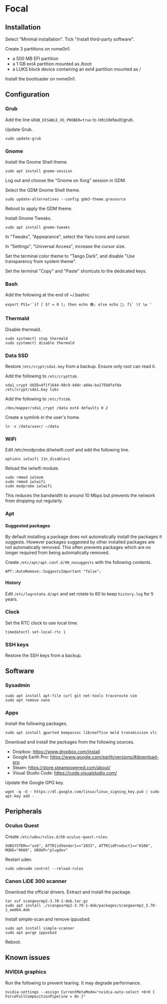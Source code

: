 # Focal

## Installation

Select "Minimal installation". Tick "Install third-party software".

Create 3 partitions on nvme0n1.

- a 500 MB EFI partition
- a 1 GB ext4 partition mounted as /boot
- a LUKS block device containing an ext4 partition mounted as /

Install the bootloader on nvme0n1.

## Configuration

### Grub

Add the line `GRUB_DISABLE_OS_PROBER=true` to /etc/default/grub.

Update Grub.

    sudo update-grub

### Gnome

Install the Gnome Shell theme.

    sudo apt install gnome-session

Log out and choose the "Gnome on Xorg" session in GDM.

Select the GDM Gnome Shell theme.

    sudo update-alternatives --config gdm3-theme.gresource

Reboot to apply the GDM theme.

Install Gnome Tweaks.

    sudo apt install gnome-tweaks

In "Tweaks", "Appearance", select the Yaru icons and cursor.

In "Settings", "Universal Access", increase the cursor size.

Set the terminal color theme to "Tango Dark", and disable "Use transparency from system theme".

Set the terminal "Copy" and "Paste" shortcuts to the dedicated keys.

### Bash

Add the following at the end of ~/.bashrc

    export PS1='`if [ $? = 0 ]; then echo 🟢; else echo 🔴; fi` \t \w '

### Thermald

Disable thermald.

    sudo systemctl stop thermald
    sudo systemctl disable thermald

### Data SSD

Restore `/etc/crypt/sda1.key` from a backup. Ensure only root can read it.

Add the following to `/etc/crypttab`.

    sda1_crypt UUID=4f1f1644-98c9-4ddc-a84a-ba175b8fafda /etc/crypt/sda1.key luks

Add the following to `/etc/fstab`.

    /dev/mapper/sda1_crypt /data ext4 defaults 0 2

Create a symlink in the user's home.

    ln -s /data/user/ ~/data

### WiFi

Edit /etc/modprobe.d/iwlwifi.conf and add the following line.

    options iwlwifi 11n_disable=1

Reload the iwlwifi module.

    sudo rmmod iwlmvm
    sudo rmmod iwlwifi
    sudo modprobe iwlwifi

This reduces the bandwidth to around 10 Mbps but prevents the network from dropping out regularly.

### Apt

#### Suggested packages

By default installing a package does not automatically install the packages it suggests. However packages suggested by other installed packages are not automatically removed. This often prevents packages which are no longer required from being automatically removed.

Create `/etc/apt/apt.conf.d/99_nosuggests` with the following contents.

    APT::AutoRemove::SuggestsImportant "false";

#### History

Edit `/etc/logrotate.d/apt` and set rotate to 60 to keep `history.log` for 5 years.

### Clock

Set the RTC clock to use local time.

    timedatectl set-local-rtc 1

### SSH keys

Restore the SSH keys from a backup.

## Software

### Sysadmin

    sudo apt install apt-file curl git net-tools traceroute vim
    sudo apt remove nano

### Apps

Install the following packages.

    sudo apt install gparted keepassxc libreoffice meld transmission vlc

Download and install the packages from the following sources.

- Dropbox: https://www.dropbox.com/install
- Google Earth Pro: https://www.google.com/earth/versions/#download-pro
- Steam: https://store.steampowered.com/about/
- Visual Studio Code: https://code.visualstudio.com/

Update the Google GPG key.

    wget -q -O - https://dl.google.com/linux/linux_signing_key.pub | sudo apt-key add -

## Peripherals

### Oculus Quest

Create `/etc/udev/rules.d/50-oculus-quest.rules`.

    SUBSYSTEM=="usb", ATTR{idVendor}=="2833", ATTR{idProduct}=="0186", MODE="0660", GROUP="plugdev"

Restart udev.

    sudo udevadm control --reload-rules

### Canon LiDE 300 scanner

Download the official drivers. Extract and install the package.

    tar xvf scangearmp2-3.70-1-deb.tar.gz 
    sudo apt install ./scangearmp2-3.70-1-deb/packages/scangearmp2_3.70-1_amd64.deb

Install simple-scan and remove ippusbxd.

    sudo apt install simple-scanner
    sudo apt purge ippusbxd

Reboot.

## Known issues

### NVIDIA graphics

Run the following to prevent tearing. It may degrade performance.

    nvidia-settings --assign CurrentMetaMode="nvidia-auto-select +0+0 { ForceFullCompositionPipeline = On }"
